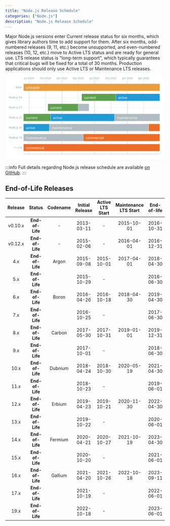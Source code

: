 ```yaml
---
title: "Node.js Release Schedule"
categories: ["Node.js"]
description: "Node.js Release Schedule"
---
```


Major Node.js versions enter Current release status for six months, which gives library authors time to add support for them.
After six months, odd-numbered releases (9, 11, etc.) become unsupported, and even-numbered releases (10, 12, etc.) move to Active LTS status and are ready for general use.
LTS release status is "long-term support", which typically guarantees that critical bugs will be fixed for a total of 30 months.
Production applications should only use Active LTS or Maintenance LTS releases.

![Node.js Release schedule](https://raw.githubusercontent.com/nodejs/Release/main/schedule.svg)

:::info
Full details regarding Node.js release schedule are available [on GitHub](https://github.com/nodejs/release#release-schedule).
:::

## End-of-Life Releases

|  Release |      Status     |  Codename | Initial Release | Active LTS Start | Maintenance LTS Start | End-of-life |
|:--------:|:---------------:|:---------:|:---------------:|:----------------:|:---------------------:|:-----------:|
|  v0.10.x | **End-of-Life** |     -     |    2013-03-11   |         -        |       2015-10-01      |  2016-10-31 |
|  v0.12.x | **End-of-Life** |     -     |    2015-02-06   |         -        |       2016-04-01      |  2016-12-31 |
|   4.x    | **End-of-Life** |   Argon   |    2015-09-08   |    2015-10-01    |       2017-04-01      |  2018-04-30 |
|   5.x    | **End-of-Life** |           |    2015-10-29   |         -        |                       |  2016-06-30 |
|   6.x    | **End-of-Life** |   Boron   |    2016-04-26   |    2016-10-18    |       2018-04-30      |  2019-04-30 |
|   7.x    | **End-of-Life** |           |    2016-10-25   |         -        |                       |  2017-06-30 |
|   8.x    | **End-of-Life** |   Carbon  |    2017-05-30   |    2017-10-31    |       2019-01-01      |  2019-12-31 |
|   9.x    | **End-of-Life** |           |    2017-10-01   |         -        |                       |  2018-06-30 |
|  10.x    | **End-of-Life** |  Dubnium  |    2018-04-24   |    2018-10-30    |       2020-05-19      |  2021-04-30 |
|  11.x    | **End-of-Life** |           |    2018-10-23   |         -        |                       |  2019-06-01 |
|  12.x    | **End-of-Life** |  Erbium   |    2019-04-23   |    2019-10-21    |       2020-11-30      |  2022-04-30 |
|  13.x    | **End-of-Life** |           |    2019-10-22   |         -        |                       |  2020-06-01 |
|  14.x    | **End-of-Life** |  Fermium  |    2020-04-21   |    2020-10-27    |       2021-10-19      |  2023-04-30 |
|  15.x    | **End-of-Life** |           |    2020-10-20   |         -        |                       |  2021-06-01 |
|  16.x    | **End-of-Life** |  Gallium  |    2021-04-20   |    2021-10-26    |       2022-10-18      |  2023-09-11 |
|  17.x    | **End-of-Life** |           |    2021-10-19   |         -        |                       |  2022-06-01 |
|  19.x    | **End-of-Life** |           |    2022-10-18   |         -        |                       |  2023-06-01 |
